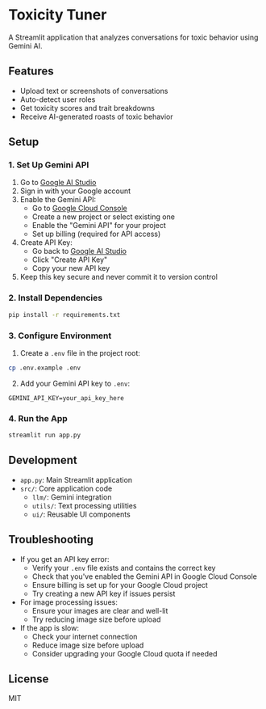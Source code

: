 # Toxicity Tuner

A Streamlit application that analyzes conversations for toxic behavior using Gemini AI.

## Features
- Upload text or screenshots of conversations
- Auto-detect user roles
- Get toxicity scores and trait breakdowns
- Receive AI-generated roasts of toxic behavior

## Setup

### 1. Set Up Gemini API
1. Go to [Google AI Studio](https://makersuite.google.com/app/apikey)
2. Sign in with your Google account
3. Enable the Gemini API:
   - Go to [Google Cloud Console](https://console.cloud.google.com)
   - Create a new project or select existing one
   - Enable the "Gemini API" for your project
   - Set up billing (required for API access)
4. Create API Key:
   - Go back to [Google AI Studio](https://makersuite.google.com/app/apikey)
   - Click "Create API Key"
   - Copy your new API key
5. Keep this key secure and never commit it to version control

### 2. Install Dependencies
```bash
pip install -r requirements.txt
```

### 3. Configure Environment
1. Create a `.env` file in the project root:
```bash
cp .env.example .env
```

2. Add your Gemini API key to `.env`:
```
GEMINI_API_KEY=your_api_key_here
```

### 4. Run the App
```bash
streamlit run app.py
```

## Development
- `app.py`: Main Streamlit application
- `src/`: Core application code
  - `llm/`: Gemini integration
  - `utils/`: Text processing utilities
  - `ui/`: Reusable UI components

## Troubleshooting
- If you get an API key error:
  - Verify your `.env` file exists and contains the correct key
  - Check that you've enabled the Gemini API in Google Cloud Console
  - Ensure billing is set up for your Google Cloud project
  - Try creating a new API key if issues persist
- For image processing issues:
  - Ensure your images are clear and well-lit
  - Try reducing image size before upload
- If the app is slow:
  - Check your internet connection
  - Reduce image size before upload
  - Consider upgrading your Google Cloud quota if needed

## License
MIT 